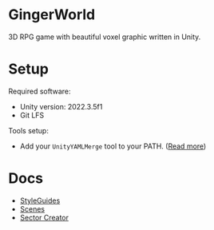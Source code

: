 # GingerWorld

3D RPG game with beautiful voxel graphic written in Unity.

# Setup

Required software:

-   Unity version: 2022.3.5f1
-   Git LFS

Tools setup:

-   Add your `UnityYAMLMerge` tool to your PATH. ([Read more](https://docs.unity3d.com/Manual/SmartMerge.html))

# Docs

-   [StyleGuides](Assets/Docs/StyleGuides.md)
-   [Scenes](Assets/Docs/Scenes.md)
-   [Sector Creator](Assets/Docs/SectorCreator.md)
